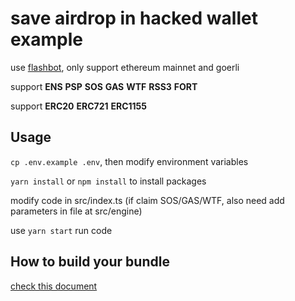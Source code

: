 # save airdrop in hacked wallet example

use [flashbot](https://github.com/flashbots/searcher-sponsored-tx), only support ethereum mainnet and goerli

support **ENS** **PSP** **SOS** **GAS** **WTF** **RSS3** **FORT**

support **ERC20** **ERC721** **ERC1155**

## Usage

`cp .env.example .env`, then modify environment variables

`yarn install` or `npm install` to install packages

modify code in src/index.ts (if claim SOS/GAS/WTF, also need add parameters in file at src/engine)

use `yarn start` run code

## How to build your bundle

[check this document](./guide/how_to_build_your_bundle.md)
